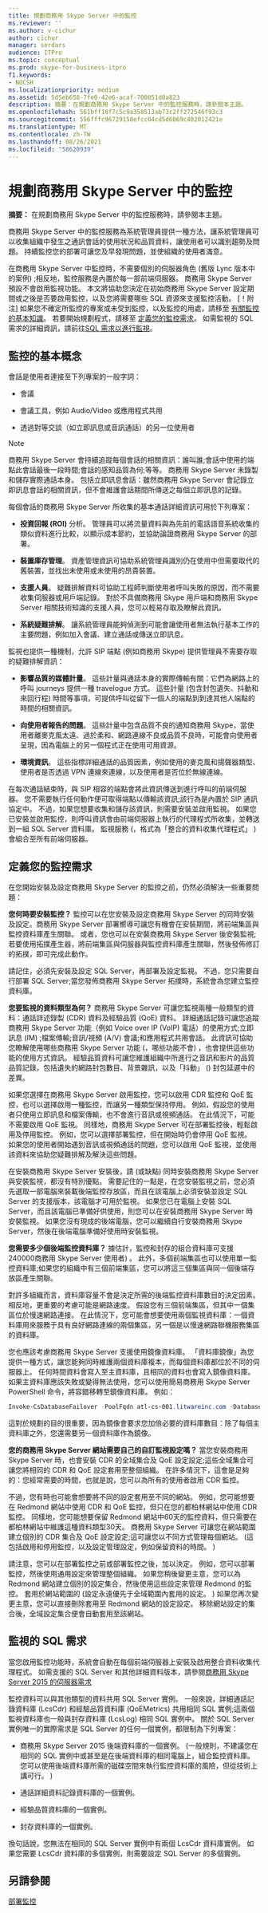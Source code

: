 ```yaml
---
title: 規劃商務用 Skype Server 中的監控
ms.reviewer: ''
ms.author: v-cichur
author: cichur
manager: serdars
audience: ITPro
ms.topic: conceptual
ms.prod: skype-for-business-itpro
f1.keywords:
- NOCSH
ms.localizationpriority: medium
ms.assetid: 5d5eb658-7fe0-42e6-acaf-700051d0a823
description: 摘要：在規劃商務用 Skype Server 中的監控服務時，請參閱本主題。
ms.openlocfilehash: 561bff18f7c5c9a358513ab73c2ff272546f93c3
ms.sourcegitcommit: 556fffc96729150efcc04cd5d6069c402012421e
ms.translationtype: MT
ms.contentlocale: zh-TW
ms.lasthandoff: 08/26/2021
ms.locfileid: "58620939"
---
```

# <a name="plan-for-monitoring-in-skype-for-business-server"></a>規劃商務用 Skype Server 中的監控

**摘要：** 在規劃商務用 Skype Server 中的監控服務時，請參閱本主題。

商務用 Skype Server 中的監控服務為系統管理員提供一種方法，讓系統管理員可以收集組織中發生之通訊會話的使用狀況和品質資料，讓使用者可以識別趨勢及問題。 持續監控您的部署可讓您及早發現問題，並使組織的使用者滿意。

在商務用 Skype Server 中監控時，不需要個別的伺服器角色 (舊版 Lync 版本中的案例) ;相反地，監控服務是內置於每一部前端伺服器。 商務用 Skype Server 預設不會啟用監視功能。 本文將協助您決定在初始商務用 Skype Server 設定期間或之後是否要啟用監控，以及您將需要哪些 SQL 資源來支援監控活動。 [！附注] 如果您不確定所監控的專案或未受到監控，以及監控的用處，請移至 [有關監控的基本知識](monitoring.md#Basics)。 若要開始規劃程式，請移至 [定義您的監控需求](monitoring.md#requirements)。 如需監視的 SQL 需求的詳細資訊，請前往[SQL 需求以進行監視](monitoring.md#topologies)。

## <a name="basics-about-monitoring"></a>監控的基本概念
<a name="Basics"> </a>

會話是使用者連接至下列專案的一般字詞：

- 會議

- 會議工具，例如 Audio/Video 或應用程式共用

- 透過對等交談（如立即訊息或音訊通話）的另一位使用者

> [!NOTE]
> 商務用 Skype Server 會持續追蹤每個會話的相關資訊：誰叫誰;會話中使用的端點此會話最後一段時間;會話的感知品質為何;等等。 商務用 Skype Server 未錄製和儲存實際通話本身。 包括立即訊息會話：雖然商務用 Skype Server 會記錄立即訊息會話的相關資訊，但不會維護會話期間所傳送之每個立即訊息的記錄。

每個會話的商務用 Skype Server 所收集的基本通話詳細資訊可用於下列專案：

- **投資回報 (ROI)** 分析。 管理員可以將流量資料與為先前的電話語音系統收集的類似資料進行比較，以顯示成本節約，並協助論證商務用 Skype Server 的部署。

- **裝置庫存管理**。 資產管理資訊可協助系統管理員識別仍在使用中但需要取代的舊裝置，並找出未使用或未使用的昂貴裝置。

- **支援人員**。 疑難排解資料可協助工程師判斷使用者呼叫失敗的原因，而不需要收集伺服器或用戶端記錄。 對於不具備商務用 Skype 用戶端和商務用 Skype Server 相關技術知識的支援人員，您可以輕易存取及瞭解此資訊。

- **系統疑難排解**。 讓系統管理員能夠偵測到可能會讓使用者無法執行基本工作的主要問題，例如加入會議、建立通話或傳送立即訊息。

監視也提供一種機制，允許 SIP 端點 (例如商務用 Skype) 提供管理員不需要存取的疑難排解資訊：

- **影響品質的媒體計量**。 這些計量與通話本身的實際傳輸有關：它們為網路上的呼叫 journeys 提供一種 travelogue 方式。 這些計量 (包含封包遺失、抖動和來回行程) 時間等事項，可提供呼叫從留下一個人的端點到到達其他人端點的時間的相關資訊。

- **向使用者報告的問題**。 這些計量中包含品質不良的通知商務用 Skype，當使用者離麥克風太遠、過於柔和、網路連線不良或品質不良時，可能會向使用者呈現，因為電腦上的另一個程式正在使用可用資源。

- **環境資訊**。 這些指標詳細通話的品質因素，例如使用的麥克風和揚聲器類型、使用者是否透過 VPN 連線來連線，以及使用者是否位於無線連線。

在每次通話結束時，與 SIP 相容的端點會將此資訊傳送到進行呼叫的前端伺服器。 您不需要執行任何動作便可取得端點以傳輸該資訊;該行為是內置於 SIP 通訊協定中。 不過，如果您想要收集和儲存該資訊，則需要安裝並啟用監視。 如果您已安裝並啟用監控，則呼叫資訊會由前端伺服器上執行的代理程式所收集，並轉送到一組 SQL Server 資料庫。 監視服務 (，格式為「整合的資料收集代理程式」 ) 會組合至所有前端伺服器。

## <a name="define-your-requirements-for-monitoring"></a>定義您的監控需求
<a name="requirements"> </a>

在您開始安裝及設定商務用 Skype Server 的監控之前，仍然必須解決一些重要問題：

 **您何時要安裝監控？** 監控可以在您安裝及設定商務用 Skype Server 的同時安裝及設定。商務用 Skype Server 部署嚮導可讓您有機會在安裝期間，將前端集區與監控資料庫產生關聯。 或者，您也可以在安裝商務用 Skype Server 後安裝監視;若要使用拓撲產生器，將前端集區與伺服器與監控資料庫產生關聯，然後發佈修訂的拓撲，即可完成此動作。

請記住，必須先安裝及設定 SQL Server，再部署及設定監視。 不過，您只需要自行部署 SQL Server;當您發佈商務用 Skype Server 拓撲時，系統會為您建立監控資料庫。

 **您要監視的資料類型為何？** 商務用 Skype Server 可讓您監視兩種一般類型的資料：通話詳述錄製 (CDR) 資料及經驗品質 (QoE) 資料。 詳細通話記錄可讓您追蹤商務用 Skype Server 功能（例如 Voice over IP (VoIP) 電話）的使用方式;立即訊息 (IM) ;檔案傳輸;音訊/視頻 (A/V) 會議;和應用程式共用會話。 此資訊可協助您瞭解使用哪些商務用 Skype Server 功能 (，哪些功能不會) ，也會提供這些功能的使用方式資訊。 經驗品質資料可讓您維護組織中所進行之音訊和影片的品質品質記錄，包括遺失的網路封包數目、背景雜訊，以及「抖動」 () 封包延遲中的差異。

如果您選擇在商務用 Skype Server 啟用監控，您可以啟用 CDR 監控和 QoE 監控，也可以選擇啟用一種監控，而讓另一種類型保持停用。 例如，假設您的使用者只使用立即訊息和檔案傳輸，也不會進行音訊或視頻通話。 在此情況下，可能不需要啟用 QoE 監視。 同樣地，商務用 Skype Server 可在部署監控後，輕鬆啟用及停用監控。 例如，您可以選擇部署監控，但在開始時仍會停用 QoE 監視。 如果您的使用者開始遇到音訊或視頻通話的問題，您可以啟用 QoE 監視，並使用該資料來協助您疑難排解及解決這些問題。

在安裝商務用 Skype Server 安裝後，請 (或缺點) 同時安裝商務用 Skype Server 與安裝監視，都沒有特別優點。 需要記住的一點是，在您安裝監視之前，您必須先選取一部電腦來裝載後端監控存放區，而且在該電腦上必須安裝並設定 SQL Server 的支援版本，該電腦才可用於監視。 如果您已在電腦上安裝 SQL Server，而且該電腦已準備好供使用，則您可以在安裝商務用 Skype Server 時安裝監視。 如果您沒有現成的後端電腦，您可以繼續自行安裝商務用 Skype Server，然後在後端電腦準備好使用時安裝監視。

 **您需要多少個後端監控資料庫？** 據估計，監控和封存的組合資料庫可支援240000商務用 Skype Server 使用者) 。 此外，多個前端集區也可以使用單一監控資料庫;如果您的組織中有三個前端集區，您可以將這三個集區與同一個後端存放區產生關聯。

對許多組織而言，資料庫容量不會是決定所需的後端監控資料庫數目的決定因素。 相反地，更重要的考慮可能是網路速度。 假設您有三個前端集區，但其中一個集區位於慢速網路連接。 在此情況下，您可能會想要使用兩個監視資料庫：一個資料庫用來服務于具有良好網路連線的兩個集區，另一個是以慢速網路聯機服務集區的資料庫。

您也應該考慮商務用 Skype Server 支援使用鏡像資料庫。 「資料庫鏡像」為您提供一種方式，讓您能夠同時維護兩個資料庫複本，而每個資料庫都位於不同的伺服器上。 任何時間資料會寫入至主資料庫，且相同的資料也會寫入鏡像資料庫。 如果主資料庫應該失敗或變得無法使用，您可以使用簡易商務用 Skype Server PowerShell 命令，將容錯移轉至鏡像資料庫。 例如：

```PowerShell
Invoke-CsDatabaseFailover -PoolFqdn atl-cs-001.litwareinc.com -DatabaseType "Monitoring" -NewPrincipal "Mirror"
```

這對於規劃的目的很重要，因為鏡像會要求您加倍必要的資料庫數目：除了每個主資料庫之外，您還需要另一個資料庫作為鏡像。

 **您的商務用 Skype Server 網站需要自己的自訂監視設定嗎？** 當您安裝商務用 Skype Server 時，也會安裝 CDR 的全域集合及 QoE 設定設定;這些全域集合可讓您將相同的 CDR 和 QoE 設定套用至整個組織。 在許多情況下，這會是足夠的：您經常需要的時間，也就是說，您可以為所有的使用者啟用 CDR 監控。

不過，您有時也可能會想要將不同的設定套用至不同的網站。 例如，您可能想要在 Redmond 網站中使用 CDR 和 QoE 監控，但只在您的都柏林網站中使用 CDR 監控。 同樣地，您可能想要保留 Redmond 網站中60天的監控資料，但只需要在都柏林網站中維護這種資料類型30天。 商務用 Skype Server 可讓您在網站範圍建立個別的 CDR 集合及 QoE 設定設定;這可讓您以不同方式管理每個網站。  (這包括啟用和停用監控，以及設定管理設定，例如保留資料的時間。 ) 

請注意，您可以在部署監控之前或部署監控之後，加以決定。 例如，您可以部署監控，然後使用通用設定來管理整個組織。 如果您稍後變更主意，您可以為 Redmond 網站建立個別的設定集合，然後使用這些設定來管理 Redmond 的監控。 套用於網站範圍的 (設定永遠優先于全域範圍內套用的設定。 ) 如果您再次變更主意，您可以直接刪除套用至 Redmond 網站的設定設定。 移除網站設定的集合後，全域設定集合便會自動套用至該網站。

## <a name="sql-requirements-for-monitoring"></a>監視的 SQL 需求
<a name="topologies"> </a>

當您啟用監控功能時，系統會自動在每個前端伺服器上安裝及啟用整合資料收集代理程式。 如需支援的 SQL Server 和其他詳細資料版本，請參閱[商務用 Skype Server 2015 的伺服器需求](requirements-for-your-environment/server-requirements.md)

監控資料可以與其他類型的資料共用 SQL Server 實例。 一般來說，詳細通話記錄資料庫 (LcsCdr) 和經驗品質資料庫 (QoEMetrics) 共用相同 SQL 實例;這兩個監視資料庫也一般與封存資料庫 (LcsLog) 相同 SQL 實例中。 關於 SQL Server 實例唯一的實際需求是 SQL Server 的任何一個實例，都限制為下列專案：

- 商務用 Skype Server 2015 後端資料庫的一個實例。  (一般規則，不建議您在相同的 SQL 實例中或甚至是在後端資料庫的相同電腦上，組合監控資料庫。 您可以使用後端資料庫所需的磁碟空間來執行監控資料庫的風險，但從技術上講可行。 ) 

- 通話詳細資料記錄資料庫的一個實例。

- 經驗品質資料庫的一個實例。

- 封存資料庫的一個實例。

換句話說，您無法在相同的 SQL Server 實例中有兩個 LcsCdr 資料庫實例。 如果您需要 LcsCdr 資料庫的多個實例，則需要設定 SQL Server 的多個實例。

## <a name="see-also"></a>另請參閱


[部署監控](/previous-versions/office/lync-server-2013/lync-server-2013-deploying-monitoring)